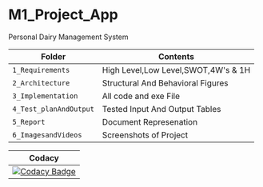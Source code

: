 # M1_Project_App

Personal Dairy Management System


|Folder             | Contents |
|-------------------| -----------------------------------------|
| `1_Requirements`   | High Level,Low Level,SWOT,4W's & 1H|
| `2_Architecture`         | Structural And Behavioral Figures|
| `3_Implementation` | All code and exe File|
| `4_Test_planAndOutput`      | Tested Input And Output Tables|
| `5_Report`      | Document Represenation|
| `6_ImagesandVideos`      | Screenshots of Project|

|Codacy |
|-------|
|[![Codacy Badge](https://app.codacy.com/project/badge/Grade/bda9c6a7bb324194a7735bdb28508dd0)](https://www.codacy.com/gh/Varun-897643/M1_Projectgoal_App/dashboard?utm_source=github.com&amp;utm_medium=referral&amp;utm_content=Varun-897643/M1_Projectgoal_App&amp;utm_campaign=Badge_Grade) |